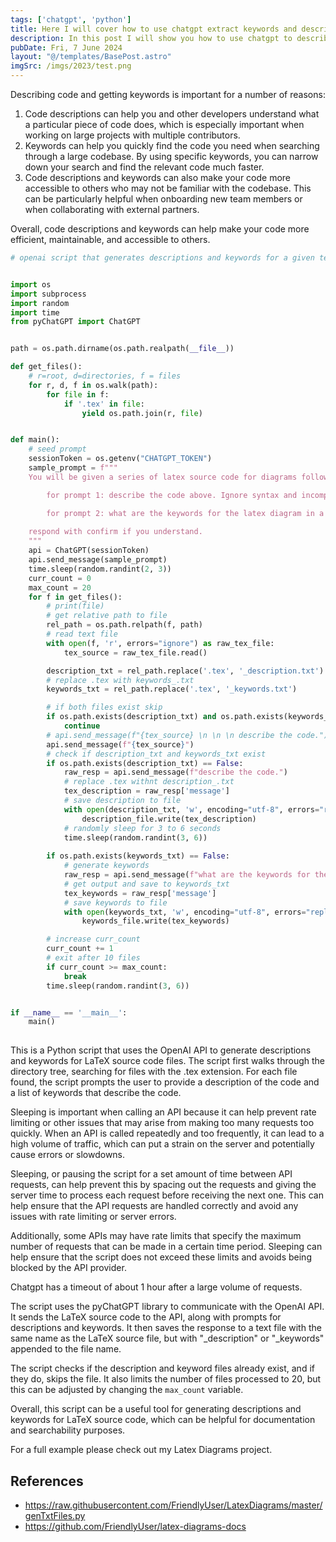 ```yaml
---
tags: ['chatgpt', 'python']
title: Here I will cover how to use chatgpt extract keywords and describe code.
description: In this post I will show you how to use chatgpt to describe code and get keywords.
pubDate: Fri, 7 June 2024
layout: "@/templates/BasePost.astro"
imgSrc: /imgs/2023/test.png
---
```

Describing code and getting keywords is important for a number of reasons:

1. Code descriptions can help you and other developers understand what a particular piece of code does, which is especially important when working on large projects with multiple contributors.
2. Keywords can help you quickly find the code you need when searching through a large codebase. By using specific keywords, you can narrow down your search and find the relevant code much faster.
3. Code descriptions and keywords can also make your code more accessible to others who may not be familiar with the codebase. This can be particularly helpful when onboarding new team members or when collaborating with external partners.

Overall, code descriptions and keywords can help make your code more efficient, maintainable, and accessible to others.


```python 
# openai script that generates descriptions and keywords for a given tex file


import os
import subprocess
import random
import time
from pyChatGPT import ChatGPT


path = os.path.dirname(os.path.realpath(__file__))

def get_files():
    # r=root, d=directories, f = files
    for r, d, f in os.walk(path):
        for file in f:
            if '.tex' in file:
                yield os.path.join(r, file)


def main():
    # seed prompt
    sessionToken = os.getenv("CHATGPT_TOKEN")
    sample_prompt = f"""
    You will be given a series of latex source code for diagrams followed by two prompts

        for prompt 1: describe the code above. Ignore syntax and incomplete code.

        for prompt 2: what are the keywords for the latex diagram in a comma separated list with no other text. Do not include the word latex or diagram or documentclass or usepackage in your response. Do not provide examples. Do not attempt to correct code. Do not provide code either. Make sure keywords are at least 3 letters.
    
    respond with confirm if you understand.
    """
    api = ChatGPT(sessionToken)
    api.send_message(sample_prompt)
    time.sleep(random.randint(2, 3))
    curr_count = 0
    max_count = 20
    for f in get_files():
        # print(file)
        # get relative path to file
        rel_path = os.path.relpath(f, path)
        # read text file
        with open(f, 'r', errors="ignore") as raw_tex_file:
            tex_source = raw_tex_file.read()

        description_txt = rel_path.replace('.tex', '_description.txt')
        # replace .tex with keywords_.txt
        keywords_txt = rel_path.replace('.tex', '_keywords.txt')

        # if both files exist skip
        if os.path.exists(description_txt) and os.path.exists(keywords_txt):
            continue
        # api.send_message(f"{tex_source} \n \n \n describe the code.")
        api.send_message(f"{tex_source}")
        # check if description_txt and keywords_txt exist
        if os.path.exists(description_txt) == False:
            raw_resp = api.send_message(f"describe the code.")
            # replace .tex withnt description_.txt
            tex_description = raw_resp['message']
            # save description to file
            with open(description_txt, 'w', encoding="utf-8", errors="replace") as description_file:
                description_file.write(tex_description)
            # randomly sleep for 3 to 6 seconds
            time.sleep(random.randint(3, 6))
        
        if os.path.exists(keywords_txt) == False:
            # generate keywords
            raw_resp = api.send_message(f"what are the keywords for the latex diagram above in a comma separated list with no other text. Do not include the word latex or diagram in your response.  Do not provide examples. Do not attempt to correct code. Do not provide code either. Make sure keywords are at least 3 letters.")
            # get output and save to keywords_txt
            tex_keywords = raw_resp['message']
            # save keywords to file
            with open(keywords_txt, 'w', encoding="utf-8", errors="replace") as keywords_file:
                keywords_file.write(tex_keywords)

        # increase curr_count
        curr_count += 1
        # exit after 10 files
        if curr_count >= max_count:
            break
        time.sleep(random.randint(3, 6))


if __name__ == '__main__':
    main()
 
 ```

This is a Python script that uses the OpenAI API to generate descriptions and keywords for LaTeX source code files. The script first walks through the directory tree, searching for files with the .tex extension. For each file found, the script prompts the user to provide a description of the code and a list of keywords that describe the code.

Sleeping is important when calling an API because it can help prevent rate limiting or other issues that may arise from making too many requests too quickly. When an API is called repeatedly and too frequently, it can lead to a high volume of traffic, which can put a strain on the server and potentially cause errors or slowdowns.

Sleeping, or pausing the script for a set amount of time between API requests, can help prevent this by spacing out the requests and giving the server time to process each request before receiving the next one. This can help ensure that the API requests are handled correctly and avoid any issues with rate limiting or server errors.

Additionally, some APIs may have rate limits that specify the maximum number of requests that can be made in a certain time period. Sleeping can help ensure that the script does not exceed these limits and avoids being blocked by the API provider.

Chatgpt has a timeout of about 1 hour after a large volume of requests.

The script uses the pyChatGPT library to communicate with the OpenAI API. It sends the LaTeX source code to the API, along with prompts for descriptions and keywords. It then saves the response to a text file with the same name as the LaTeX source file, but with "\_description" or "\_keywords" appended to the file name.

The script checks if the description and keyword files already exist, and if they do, skips the file. It also limits the number of files processed to 20, but this can be adjusted by changing the `max_count` variable.

Overall, this script can be a useful tool for generating descriptions and keywords for LaTeX source code, which can be helpful for documentation and searchability purposes.

For a full example please check out my Latex Diagrams project.

## References
- https://raw.githubusercontent.com/FriendlyUser/LatexDiagrams/master/genTxtFiles.py
- https://github.com/FriendlyUser/latex-diagrams-docs
